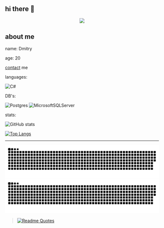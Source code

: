 
## hi there 👋

<p align="center">
<img src = "https://user-images.githubusercontent.com/74038190/212750155-3ceddfbd-19d3-40a3-87af-8d329c8323c4.gif"></img>
</p>




## about me

name: Dmitry

age: 20

[contact](https://t.me/fdskfdkf) me

languages:

![C#](https://img.shields.io/badge/c%23-%23239120.svg?style=for-the-badge&logo=csharp&logoColor=white)

DB's:

![Postgres](https://img.shields.io/badge/postgres-%23316192.svg?style=for-the-badge&logo=postgresql&logoColor=white)
![MicrosoftSQLServer](https://img.shields.io/badge/Microsoft%20SQL%20Server-CC2927?style=for-the-badge&logo=microsoft%20sql%20server&logoColor=white) 

stats:

![GitHub stats](https://github-readme-stats.vercel.app/api?username=cloud99011&theme=dark&show_icons=true)

[![Top Langs](https://github-readme-stats.vercel.app/api/top-langs/?username=cloud99011&layout=compact&theme=dark)](https://github.com/anuraghazra/github-readme-stats) 

---

![github contribution grid snake animation](https://raw.githubusercontent.com/teuchezh/teuchezh/output/github-contribution-grid-snake-dark.svg#gh-dark-mode-only)![github contribution grid snake animation](https://raw.githubusercontent.com/teuchezh/teuchezh/output/github-contribution-grid-snake.svg#gh-light-mode-only) 

> [![Readme Quotes](https://quotes-github-readme.vercel.app/api?type=horizontal&theme=dark)](https://github.com/piyushsuthar/github-readme-quotes)
